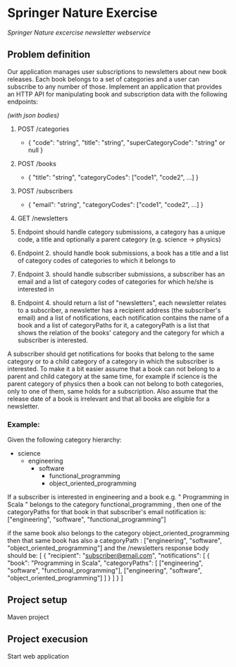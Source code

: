 # Springer Nature Exercise
_Springer Nature excercise newsletter webservice_

## Problem definition
Our application manages user subscriptions to newsletters about new book releases. Each book belongs to a set of categories and a user can subscribe to any number of those. Implement an application that provides an HTTP API for manipulating book and subscription data with the following endpoints:

_(with json bodies)_
1. POST /categories
    *    { "code": "string", "title": "string", "superCategoryCode": "string" or null }
2. POST /books
    *    { "title": "string", "categoryCodes": ["code1", "code2", ...] }
3. POST /subscribers
    *    { "email": "string", "categoryCodes": ["code1", "code2", ...] }
4. GET /newsletters

1. Endpoint should handle category submissions, a category has a unique code, a title and optionally a parent category (e.g. science -> physics)
2. Endpoint 2. should handle book submissions, a book has a title and a list of category codes of categories to which it belongs to
3. Endpoint 3. should handle subscriber submissions, a subscriber has an email and a list of category codes of categories for which he/she is interested in
4. Endpoint 4. should return a list of "newsletters", each newsletter relates to a subscriber, a newsletter has a recipient address (the subscriber's email) and a list of notifications, each notification contains the name of a book and a list of categoryPaths for it, a categoryPath is a list that shows the relation of the books' category and the category for which a subscriber is interested.

A subscriber should get notifications for books that belong to the same category or to a child category of a category in which the subscriber is interested. To make it a bit easier assume that a book can not belong to a parent and child category at the same time, for example if science is the parent category of physics then a book can not belong to both categories, only to one of them, same holds for a subscription. Also assume that the release date of a book is irrelevant and that all books are eligible for a newsletter.

### Example:
Given the following category hierarchy:

* science
    * engineering
        * software
            * functional_programming
            * object_oriented_programming

If a subscriber is interested in engineering and a book e.g. " Programming in Scala " belongs to the category functional_programming , then one of the categoryPaths for that book in that subscriber's email notification is: 
    ["engineering", "software", "functional_programming"]

if the same book also belongs to the category object_oriented_programming then that same book has also a categoryPath :
    ["engineering", "software", "object_oriented_programming"]
and the /newsletters response body should be:
    [
        {
            "recipient": "subscriber@email.com",
            "notifications": [
                {
                    "book": "Programming in Scala",
                    "categoryPaths": [
                        ["engineering", "software", "functional_programming"],
                        ["engineering", "software", "object_oriented_programming"]
                    ]
                }
            ]
        }
    ]

## Project setup
Maven project

## Project execusion
Start web application
